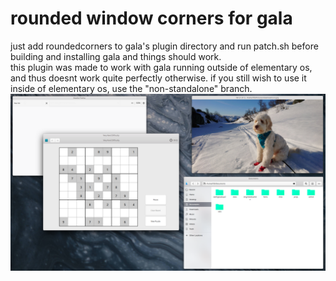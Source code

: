 rounded window corners for gala
==============
just add roundedcorners to gala's plugin directory and run patch.sh before building and installing gala and things should work.  
this plugin was made to work with gala running outside of elementary os, and thus doesnt work quite perfectly otherwise. if you still wish to use it inside of elementary os, use the "non-standalone" branch.  
![](https://raw.githubusercontent.com/F35idk/roundedcorners/master/screenshots/after.png)